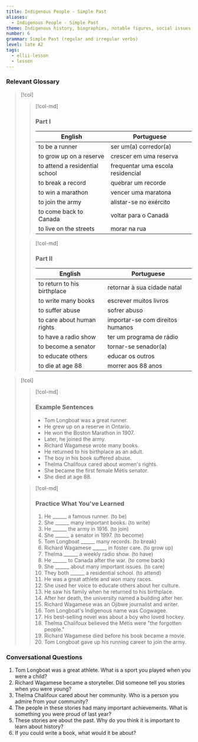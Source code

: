 ```yaml
---
title: Indigenous People - Simple Past
aliases:
  - Indigenous People - Simple Past
theme: Indigenous history, biographies, notable figures, social issues
number: 6
grammar: Simple Past (regular and irregular verbs)
level: late A2
tags:
  - ellii-lesson
  - lesson
---
```


### Relevant Glossary

> [!col]
>
>> [!col-md]
>> ### Part I
>>
>> | English | Portuguese |
>> | --------- | ------- |
>> | to be a runner | ser um(a) corredor(a) |
>> | to grow up on a reserve | crescer em uma reserva |
>> | to attend a residential school | frequentar uma escola residencial |
>> | to break a record | quebrar um recorde |
>> | to win a marathon | vencer uma maratona |
>> | to join the army | alistar-se no exército |
>> | to come back to Canada | voltar para o Canadá |
>> | to live on the streets | morar na rua |
>
>> [!col-md]
>> ### Part II
>>
>> | English | Portuguese |
>> | --------- | -------- |
>> | to return to his birthplace | retornar à sua cidade natal |
>> | to write many books | escrever muitos livros |
>> | to suffer abuse | sofrer abuso |
>> | to care about human rights | importar-se com direitos humanos |
>> | to have a radio show | ter um programa de rádio |
>> | to become a senator | tornar-se senador(a) |
>> | to educate others | educar os outros |
>> | to die at age 88 | morrer aos 88 anos |

> [!col]
>
>> [!col-md]
>> ### Example Sentences
>>
>> - Tom Longboat was a great runner.
>> - He grew up on a reserve in Ontario.
>> - He won the Boston Marathon in 1907.
>> - Later, he joined the army.
>> - Richard Wagamese wrote many books.
>> - He returned to his birthplace as an adult.
>> - The boy in his book suffered abuse.
>> - Thelma Chalifoux cared about women's rights.
>> - She became the first female Métis senator.
>> - She died at age 88.
>
>> [!col-md]
>> ### Practice What You've Learned
>>
>> 1.  He ______ a famous runner. (to be)
>> 2.  She ______ many important books. (to write)
>> 3.  He ______ the army in 1916. (to join)
>> 4.  She ______ a senator in 1997. (to become)
>> 5.  Tom Longboat ______ many records. (to break)
>> 6.  Richard Wagamese ______ in foster care. (to grow up)
>> 7.  Thelma ______ a weekly radio show. (to have)
>> 8.  He ______ to Canada after the war. (to come back)
>> 9.  She ______ about many important issues. (to care)
>> 10. They both ______ a residential school. (to attend)
>> 11. He was a great athlete and won many races.
>> 12. She used her voice to educate others about her culture.
>> 13. He saw his family when he returned to his birthplace.
>> 14. After her death, the university named a building after her.
>> 15. Richard Wagamese was an Ojibwe journalist and writer.
>> 16. Tom Longboat's Indigenous name was Cogwagee.
>> 17. His best-selling novel was about a boy who loved hockey.
>> 18. Thelma Chalifoux believed the Métis were "the forgotten people."
>> 19. Richard Wagamese died before his book became a movie.
>> 20. Tom Longboat gave up his running career to join the army.

### Conversational Questions

1.  Tom Longboat was a great athlete. What is a sport you played when you were a child?
2.  Richard Wagamese became a storyteller. Did someone tell you stories when you were young?
3.  Thelma Chalifoux cared about her community. Who is a person you admire from your community?
4.  The people in these stories had many important achievements. What is something you were proud of last year?
5.  These stories are about the past. Why do you think it is important to learn about history?
6.  If you could write a book, what would it be about?
